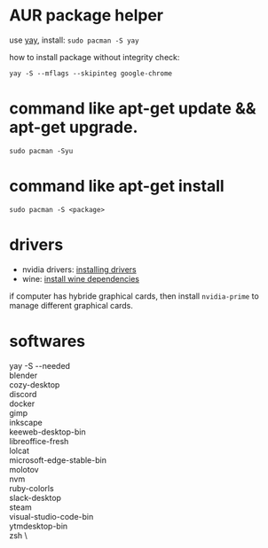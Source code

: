 # AUR package helper

use [yay](https://github.com/Jguer/yay), install: ``sudo pacman -S yay``

how to install package without integrity check:

```shell
yay -S --mflags --skipinteg google-chrome
```

# command like apt-get update && apt-get upgrade.

```shell
sudo pacman -Syu
```

# command like apt-get install <package>
  
  ```shell
  sudo pacman -S <package>
  ```

# drivers

- nvidia drivers: [installing drivers](https://github.com/lutris/docs/blob/master/InstallingDrivers.md#arch--manjaro--other-arch-linux-derivatives)
- wine: [install wine dependencies](https://github.com/lutris/docs/blob/master/WineDependencies.md)

if computer has hybride graphical cards, then install `nvidia-prime` to manage different graphical cards.

# softwares

yay -S --needed \
  blender \
  cozy-desktop \
  discord \
  docker \
  gimp \
  inkscape \
  keeweb-desktop-bin \
  libreoffice-fresh \
  lolcat \
  microsoft-edge-stable-bin \
  molotov \
  nvm \
  ruby-colorls \
  slack-desktop \
  steam \
  visual-studio-code-bin \
  ytmdesktop-bin \
  zsh \

